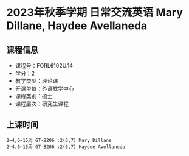 # 2023年秋季学期 日常交流英语 Mary Dillane, Haydee Avellaneda






## 课程信息

- 课程号：FORL6102U.14
- 学分：2
- 教学类型：理论课
- 开课单位：外语教学中心
- 课程类别：硕士
- 课程层次：研究生课程

## 上课时间

```
2~4,6~15周 GT-B206 :2(6,7) Mary Dillane
2~4,6~15周 GT-B206 :2(6,7) Haydee Avellaneda
```

